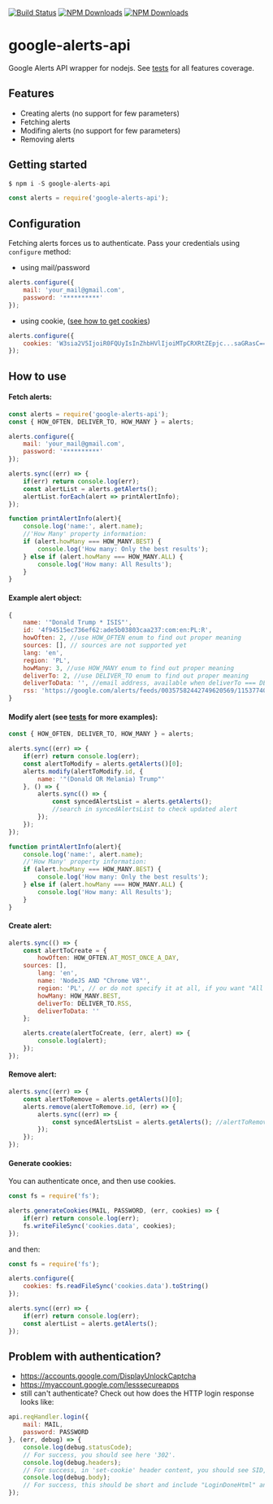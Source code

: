 [![Build Status](https://travis-ci.org/adasq/google-alerts-api.svg?branch=master)](https://travis-ci.org/adasq/google-alerts-api)
[![NPM Downloads](https://img.shields.io/npm/dm/google-alerts-api.svg?style=flat)](https://www.npmjs.org/package/google-alerts-api)
[![NPM Downloads](https://img.shields.io/npm/dt/google-alerts-api.svg?style=flat)](https://www.npmjs.org/package/google-alerts-api)

# google-alerts-api

Google Alerts API wrapper for nodejs. See [tests] for all features coverage.

## Features

- Creating alerts (no support for few parameters)
- Fetching alerts
- Modifing alerts (no support for few parameters)
- Removing alerts


## Getting started
```js
$ npm i -S google-alerts-api
```

```js
const alerts = require('google-alerts-api');
```

## Configuration

Fetching alerts forces us to authenticate. Pass your credentials using `configure` method:

- using mail/password
```js
alerts.configure({
    mail: 'your_mail@gmail.com',
    password: '**********'
});
```

- using cookie, ([see how to get cookies](#generate-cookies))

```js
alerts.configure({
    cookies: 'W3sia2V5IjoiR0FQUyIsInZhbHVlIjoiMTpCRXRtZEpjc...saGRasC==',
});
```

## How to use

#### Fetch alerts:

```js
const alerts = require('google-alerts-api');
const { HOW_OFTEN, DELIVER_TO, HOW_MANY } = alerts;

alerts.configure({
    mail: 'your_mail@gmail.com',
    password: '**********'
});

alerts.sync((err) => {
    if(err) return console.log(err);
    const alertList = alerts.getAlerts();
    alertList.forEach(alert => printAlertInfo);
});

function printAlertInfo(alert){
    console.log('name:', alert.name);
    //'How Many' property information:
    if (alert.howMany === HOW_MANY.BEST) {
    	console.log('How many: Only the best results');
    } else if (alert.howMany === HOW_MANY.ALL) {
    	console.log('How many: All Results');
    }
}
```
#### Example alert object:
```js
{
    name: '"Donald Trump * ISIS"',
    id: '4f94515ec736ef62:ade5b03803caa237:com:en:PL:R',
    howOften: 2, //use HOW_OFTEN enum to find out proper meaning
    sources: [], // sources are not supported yet
    lang: 'en',
    region: 'PL',
    howMany: 3, //use HOW_MANY enum to find out proper meaning
    deliverTo: 2, //use DELIVER_TO enum to find out proper meaning
    deliverToData: '', //email address, available when deliverTo === DELIVER_TO.MAIL
    rss: 'https://google.com/alerts/feeds/00357582442749620569/11537740808718742679' //field available, when deliverTo === DELIVER_TO.RSS
}
```
#### Modify alert (see [tests] for more examples):
```js
const { HOW_OFTEN, DELIVER_TO, HOW_MANY } = alerts;

alerts.sync((err) => {
    if(err) return console.log(err);
    const alertToModify = alerts.getAlerts()[0];
    alerts.modify(alertToModify.id, {
    	name: '"(Donald OR Melania) Trump"'
    }, () => {
        alerts.sync(() => {
            const syncedAlertsList = alerts.getAlerts();
            //search in syncedAlertsList to check updated alert
        });
    });
});

function printAlertInfo(alert){
    console.log('name:', alert.name);
    //'How Many' property information:
    if (alert.howMany === HOW_MANY.BEST) {
    	console.log('How many: Only the best results');
    } else if (alert.howMany === HOW_MANY.ALL) {
    	console.log('How many: All Results');
    }
}
```

#### Create alert:

```js
alerts.sync(() => {
    const alertToCreate = {
    	howOften: HOW_OFTEN.AT_MOST_ONCE_A_DAY,
	sources: [],
        lang: 'en',
        name: 'NodeJS AND "Chrome V8"',
        region: 'PL', // or do not specify it at all, if you want "All Regions"
        howMany: HOW_MANY.BEST,
        deliverTo: DELIVER_TO.RSS,
        deliverToData: ''
    };

    alerts.create(alertToCreate, (err, alert) => {
        console.log(alert);
    });
});
```

#### Remove alert:

```js
alerts.sync((err) => {
    const alertToRemove = alerts.getAlerts()[0];
    alerts.remove(alertToRemove.id, (err) => {
    	alerts.sync((err) => {
            const syncedAlertsList = alerts.getAlerts(); //alertToRemove does not exists here.
        });
    });   
});
```

#### Generate cookies:

You can authenticate once, and then use cookies.

```js
const fs = require('fs');

alerts.generateCookies(MAIL, PASSWORD, (err, cookies) => {
    if(err) return console.log(err);
    fs.writeFileSync('cookies.data', cookies);
});
```
and then:
```js
const fs = require('fs');

alerts.configure({
    cookies: fs.readFileSync('cookies.data').toString()
});

alerts.sync((err) => {
    if(err) return console.log(err);
    const alertList = alerts.getAlerts();
});
```

## Problem with authentication?

- https://accounts.google.com/DisplayUnlockCaptcha
- https://myaccount.google.com/lesssecureapps
- still can't authenticate? Check out how does the HTTP login response looks like:

```js
api.reqHandler.login({
    mail: MAIL,
    password: PASSWORD
}, (err, debug) => {
    console.log(debug.statusCode); 
    // For success, you should see here '302'.
    console.log(debug.headers); 
    // For success, in 'set-cookie' header content, you should see SID, LSID, HID, SSID (etc.) definitions.
    console.log(debug.body); 
    // For success, this should be short and include "LoginDoneHtml" and "Moved Temporarily" text inside.
});
```	    

[tests]: <https://github.com/adasq/google-alerts-api/blob/master/tests/test.js>
[how to get cookies]: <https://github.com/adasq/google-alerts-api#generate-cookies>
